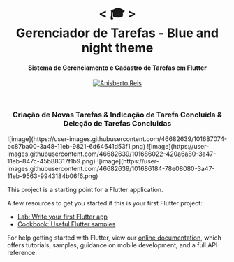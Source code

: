 <h1 align="center">
    < 🎓 > <br>
  Gerenciador de Tarefas - Blue and night theme
</h1>
<h4 align="center">
Sistema de Gerenciamento e Cadastro de Tarefas em Flutter
</h4>

<p align="center">
  <a href="https://github.com/anisberto">
    <img alt="Anisberto Reis" src="https://img.shields.io/badge/Anisberto Reis-Dev-blue">
  </a>
</p>
<br>

<h3 align="center">
    Criação de Novas Tarefas & Indicação de Tarefa Concluida & Deleção de Tarefas Concluidas
</h3>
   ![image](https://user-images.githubusercontent.com/46682639/101687074-bc87ba00-3a48-11eb-9821-6d64641d53f1.png)
   ![image](https://user-images.githubusercontent.com/46682639/101686022-420a6a80-3a47-11eb-847c-45b88317f1b9.png)
   ![image](https://user-images.githubusercontent.com/46682639/101686184-78e08080-3a47-11eb-9563-9943184b06f6.png)


This project is a starting point for a Flutter application.

A few resources to get you started if this is your first Flutter project:

- [Lab: Write your first Flutter app](https://flutter.dev/docs/get-started/codelab)
- [Cookbook: Useful Flutter samples](https://flutter.dev/docs/cookbook)

For help getting started with Flutter, view our
[online documentation](https://flutter.dev/docs), which offers tutorials,
samples, guidance on mobile development, and a full API reference.
